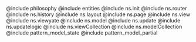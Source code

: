 @include philosophy
@include entities
@include ns.init
@include ns.router
@include ns.history
@include ns.layout
@include ns.page
@include ns.view
@include ns.viewyate
@include ns.model
@include ns.update
@include ns.updatelogic
@include ns.viewCollection
@include ns.modelCollection
@include pattern_model_state
@include pattern_model_partial
